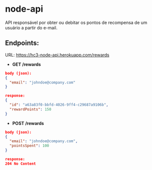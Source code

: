 # node-api

API responsável por obter ou debitar os pontos de recompensa de um usuário a partir do e-mail.

## Endpoints:

URL: https://hc3-node-api.herokuapp.com/rewards

- **GET /rewards**

```json
body (json):
{
  "email": "johndoe@company.com"
}

response:
{
  "id": "a63a83f0-bbfd-4026-9ff4-c29687a9106b",
  "rewardPoints": 150
}
```

- **POST /rewards**

```json
body (json):
{
  "email": "johndoe@company.com",
  "pointsSpent": 100
}

response:
204 No Content
```
